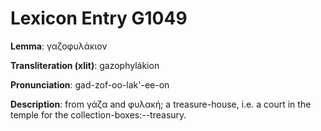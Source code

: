 # Lexicon Entry G1049

**Lemma**: γαζοφυλάκιον

**Transliteration (xlit)**: gazophylákion

**Pronunciation**: gad-zof-oo-lak'-ee-on

**Description**:
from γάζα and φυλακή; a treasure-house, i.e. a court in the temple for the collection-boxes:--treasury.
